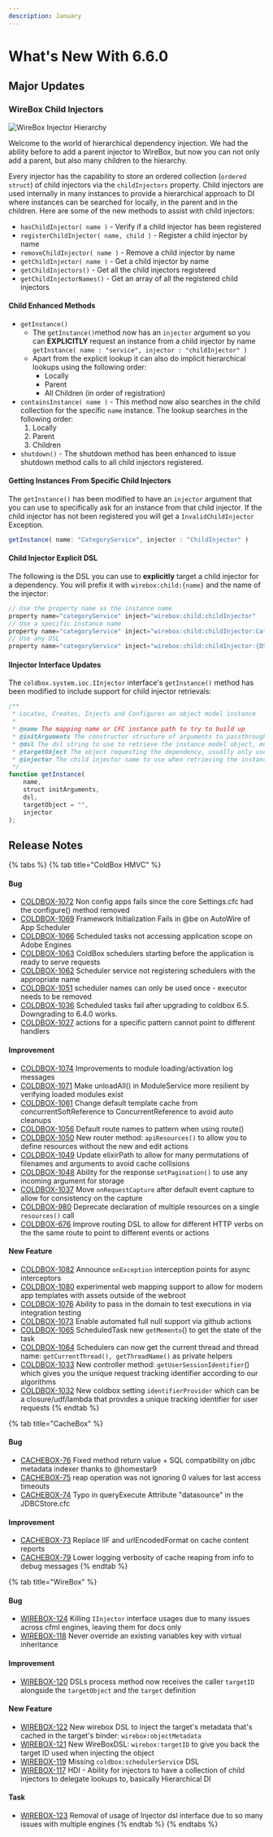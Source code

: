 ```yaml
---
description: January
---
```


# What's New With 6.6.0

## Major Updates

### WireBox Child Injectors

![WireBox Injector Hierarchy](../../.gitbook/assets/image.png)

Welcome to the world of hierarchical dependency injection.  We had the ability before to add a parent injector to WireBox, but now you can not only add a parent, but also many children to the hierarchy.

Every injector has the capability to store an ordered collection (`ordered struct`) of child injectors via the `childInjectors` property. Child injectors are used internally in many instances to provide a hierarchical approach to DI where instances can be searched for locally, in the parent and in the children. Here are some of the new methods to assist with child injectors:

* `hasChildInjector( name )` - Verify if a child injector has been registered
* `registerChildInjector( name, child )` - Register a child injector by name
* `removeChildInjector( name )` - Remove a child injector by name
* `getChildInjector( name )` - Get a child injector by name
* `getChildInjectors()` - Get all the child injectors registered
* `getChildInjectorNames()` - Get an array of all the registered child injectors

#### Child Enhanced Methods

* `getInstance()`
  * The `getInstance()`method now has an `injector` argument so you can **EXPLICITLY** request an instance from a child injector by name `getInstance( name : "service", injector : "childInjector" )`
  * Apart from the explicit lookup it can also do implicit hierarchical lookups using the following order:
    * Locally
    * Parent
    * All Children (in order of registration)
* `containsInstance( name )` - This method now also searches in the child collection for the specific `name` instance. The lookup searches in the following order:
  1. Locally
  2. Parent
  3. Children
* `shutdown()` - The shutdown method has been enhanced to issue shutdown method calls to all child injectors registered.

#### Getting Instances From Specific Child Injectors

The `getInstance()` has been modified to have an `injector` argument that you can use to specifically ask for an instance from that child injector. If the child injector has not been registered you will get a `InvalidChildInjector` Exception.

```javascript
getInstance( name: "CategoryService", injector : "ChildInjector" )
```

#### Child Injector Explicit DSL

The following is the DSL you can use to **explicitly** target a child injector for a dependency. You will prefix it with `wirebox:child:{name}` and the name of the injector:

```javascript
// Use the property name as the instance name
property name="categoryService" inject="wirebox:child:childInjector"
// Use a specific instance name
property name="categoryService" inject="wirebox:child:childInjector:CategoryService"
// Use any DSL
property name="categoryService" inject="wirebox:child:childInjector:{DSL}"
```

#### IInjector Interface Updates

The `coldbox.system.ioc.IInjector` interface's `getInstance()` method has been modified to include support for child injector retrievals:

```javascript
/**
 * Locates, Creates, Injects and Configures an object model instance
 *
 * @name The mapping name or CFC instance path to try to build up
 * @initArguments The constructor structure of arguments to passthrough when initializing the instance
 * @dsl The dsl string to use to retrieve the instance model object, mutually exclusive with 'name'
 * @targetObject The object requesting the dependency, usually only used by DSL lookups
 * @injector The child injector name to use when retrieving the instance
 */
function getInstance(
	name,
	struct initArguments,
	dsl,
	targetObject = "",
	injector
);
```

## Release Notes

{% tabs %}
{% tab title="ColdBox HMVC" %}
#### Bug

* [COLDBOX-1072](https://ortussolutions.atlassian.net/browse/COLDBOX-1072) Non config apps fails since the core Settings.cfc had the configure() method removed
* [COLDBOX-1069](https://ortussolutions.atlassian.net/browse/COLDBOX-1069) Framework Initialization Fails in @be on AutoWire of App Scheduler
* [COLDBOX-1066](https://ortussolutions.atlassian.net/browse/COLDBOX-1066) Scheduled tasks not accessing application scope on Adobe Engines
* [COLDBOX-1063](https://ortussolutions.atlassian.net/browse/COLDBOX-1063) ColdBox schedulers starting before the application is ready to serve requests
* [COLDBOX-1062](https://ortussolutions.atlassian.net/browse/COLDBOX-1062) Scheduler service not registering schedulers with the appropriate name
* [COLDBOX-1051](https://ortussolutions.atlassian.net/browse/COLDBOX-1051) scheduler names can only be used once - executor needs to be removed
* [COLDBOX-1036](https://ortussolutions.atlassian.net/browse/COLDBOX-1036) Scheduled tasks fail after upgrading to coldbox 6.5. Downgrading to 6.4.0 works.
* [COLDBOX-1027](https://ortussolutions.atlassian.net/browse/COLDBOX-1027) actions for a specific pattern cannot point to different handlers

#### Improvement

* [COLDBOX-1074](https://ortussolutions.atlassian.net/browse/COLDBOX-1074) Improvements to module loading/activation log messages
* [COLDBOX-1071](https://ortussolutions.atlassian.net/browse/COLDBOX-1071) Make unloadAll() in ModuleService more resilient by verifying loaded modules exist
* [COLDBOX-1061](https://ortussolutions.atlassian.net/browse/COLDBOX-1061) Change default template cache from concurrentSoftReference to ConcurrentReference to avoid auto cleanups
* [COLDBOX-1056](https://ortussolutions.atlassian.net/browse/COLDBOX-1056) Default route names to pattern when using route()
* [COLDBOX-1050](https://ortussolutions.atlassian.net/browse/COLDBOX-1050) New router method: `apiResources()` to allow you to define resources without the new and edit actions
* [COLDBOX-1049](https://ortussolutions.atlassian.net/browse/COLDBOX-1049) Update elixirPath to allow for many permutations of filenames and arguments to avoid cache collisions
* [COLDBOX-1048](https://ortussolutions.atlassian.net/browse/COLDBOX-1048) Ability for the response `setPagination()` to use any incoming argument for storage
* [COLDBOX-1037](https://ortussolutions.atlassian.net/browse/COLDBOX-1037) Move `onRequestCapture` after default event capture to allow for consistency on the capture
* [COLDBOX-980](https://ortussolutions.atlassian.net/browse/COLDBOX-980) Deprecate declaration of multiple resources on a single `resources()` call
* [COLDBOX-676](https://ortussolutions.atlassian.net/browse/COLDBOX-676) Improve routing DSL to allow for different HTTP verbs on the the same route to point to different events or actions

#### New Feature

* [COLDBOX-1082](https://ortussolutions.atlassian.net/browse/COLDBOX-1082) Announce `onException` interception points for async interceptors
* [COLDBOX-1080](https://ortussolutions.atlassian.net/browse/COLDBOX-1080) experimental web mapping support to allow for modern app templates with assets outside of the webroot
* [COLDBOX-1076](https://ortussolutions.atlassian.net/browse/COLDBOX-1076) Ability to pass in the domain to test executions in via integration testing
* [COLDBOX-1073](https://ortussolutions.atlassian.net/browse/COLDBOX-1073) Enable automated full null support via github actions
* [COLDBOX-1065](https://ortussolutions.atlassian.net/browse/COLDBOX-1065) ScheduledTask new `getMemento`() to get the state of the task
* [COLDBOX-1064](https://ortussolutions.atlassian.net/browse/COLDBOX-1064) Schedulers can now get the current thread and thread name: `getCurrentThread(), getThreadName()` as private helpers
* [COLDBOX-1033](https://ortussolutions.atlassian.net/browse/COLDBOX-1033) New controller method: `getUserSessionIdentifier`() which gives you the unique request tracking identifier according to our algorithms
* [COLDBOX-1032](https://ortussolutions.atlassian.net/browse/COLDBOX-1032) New coldbox setting `identifierProvider` which can be a closure/udf/lambda that provides a unique tracking identifier for user requests
{% endtab %}

{% tab title="CacheBox" %}
#### Bug

* [CACHEBOX-76](https://ortussolutions.atlassian.net/browse/CACHEBOX-76) Fixed method return value + SQL compatibility on jdbc metadata indexer thanks to @homestar9
* [CACHEBOX-75](https://ortussolutions.atlassian.net/browse/CACHEBOX-75) reap operation was not ignoring 0 values for last access timeouts
* [CACHEBOX-74](https://ortussolutions.atlassian.net/browse/CACHEBOX-74) Typo in queryExecute Attribute "datasource" in the JDBCStore.cfc

#### Improvement

* [CACHEBOX-73](https://ortussolutions.atlassian.net/browse/CACHEBOX-73) Replace IIF and urlEncodedFormat on cache content reports
* [CACHEBOX-79](https://ortussolutions.atlassian.net/browse/CACHEBOX-79) Lower logging verbosity of cache reaping from info to debug messages
{% endtab %}

{% tab title="WireBox" %}
#### Bug

* [WIREBOX-124](https://ortussolutions.atlassian.net/browse/WIREBOX-124) Killing `IInjector` interface usages due to many issues across cfml engines, leaving them for docs only
* [WIREBOX-118](https://ortussolutions.atlassian.net/browse/WIREBOX-118) Never override an existing variables key with virtual inheritance

#### Improvement

* [WIREBOX-120](https://ortussolutions.atlassian.net/browse/WIREBOX-120) DSLs process method now receives the caller `targetID` alongside the `targetObject` and the `target` definition

#### New Feature

* [WIREBOX-122](https://ortussolutions.atlassian.net/browse/WIREBOX-122) New wirebox DSL to inject the target's metadata that's cached in the target's binder: `wirebox:objectMetadata`
* [WIREBOX-121](https://ortussolutions.atlassian.net/browse/WIREBOX-121) New WireBoxDSL: `wirebox:targetID` to give you back the target ID used when injecting the object
* [WIREBOX-119](https://ortussolutions.atlassian.net/browse/WIREBOX-119) Missing `coldbox:schedulerService` DSL
* [WIREBOX-117](https://ortussolutions.atlassian.net/browse/WIREBOX-117) HDI - Ability for injectors to have a collection of child injectors to delegate lookups to, basically Hierarchical DI

#### Task

* [WIREBOX-123](https://ortussolutions.atlassian.net/browse/WIREBOX-123) Removal of usage of Injector dsl interface due to so many issues with multiple engines
{% endtab %}
{% endtabs %}
